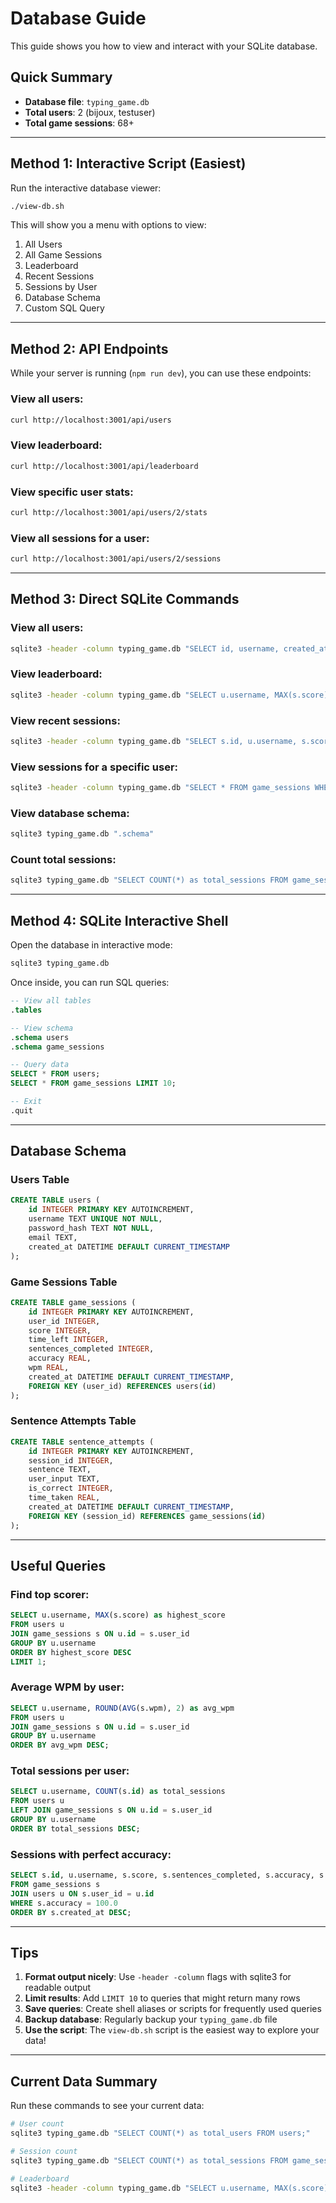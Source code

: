 # Database Guide

This guide shows you how to view and interact with your SQLite database.

## Quick Summary

- **Database file**: `typing_game.db`
- **Total users**: 2 (bijoux, testuser)
- **Total game sessions**: 68+

---

## Method 1: Interactive Script (Easiest)

Run the interactive database viewer:

```bash
./view-db.sh
```

This will show you a menu with options to view:
1. All Users
2. All Game Sessions
3. Leaderboard
4. Recent Sessions
5. Sessions by User
6. Database Schema
7. Custom SQL Query

---

## Method 2: API Endpoints

While your server is running (`npm run dev`), you can use these endpoints:

### View all users:
```bash
curl http://localhost:3001/api/users
```

### View leaderboard:
```bash
curl http://localhost:3001/api/leaderboard
```

### View specific user stats:
```bash
curl http://localhost:3001/api/users/2/stats
```

### View all sessions for a user:
```bash
curl http://localhost:3001/api/users/2/sessions
```

---

## Method 3: Direct SQLite Commands

### View all users:
```bash
sqlite3 -header -column typing_game.db "SELECT id, username, created_at FROM users;"
```

### View leaderboard:
```bash
sqlite3 -header -column typing_game.db "SELECT u.username, MAX(s.score) as best_score, ROUND(AVG(s.wpm), 2) as avg_wpm, COUNT(s.id) as sessions_played FROM users u LEFT JOIN game_sessions s ON u.id = s.user_id GROUP BY u.id ORDER BY best_score DESC;"
```

### View recent sessions:
```bash
sqlite3 -header -column typing_game.db "SELECT s.id, u.username, s.score, s.sentences_completed, s.wpm, s.created_at FROM game_sessions s LEFT JOIN users u ON s.user_id = u.id ORDER BY s.created_at DESC LIMIT 10;"
```

### View sessions for a specific user:
```bash
sqlite3 -header -column typing_game.db "SELECT * FROM game_sessions WHERE user_id = 2 ORDER BY created_at DESC LIMIT 10;"
```

### View database schema:
```bash
sqlite3 typing_game.db ".schema"
```

### Count total sessions:
```bash
sqlite3 typing_game.db "SELECT COUNT(*) as total_sessions FROM game_sessions;"
```

---

## Method 4: SQLite Interactive Shell

Open the database in interactive mode:

```bash
sqlite3 typing_game.db
```

Once inside, you can run SQL queries:
```sql
-- View all tables
.tables

-- View schema
.schema users
.schema game_sessions

-- Query data
SELECT * FROM users;
SELECT * FROM game_sessions LIMIT 10;

-- Exit
.quit
```

---

## Database Schema

### Users Table
```sql
CREATE TABLE users (
    id INTEGER PRIMARY KEY AUTOINCREMENT,
    username TEXT UNIQUE NOT NULL,
    password_hash TEXT NOT NULL,
    email TEXT,
    created_at DATETIME DEFAULT CURRENT_TIMESTAMP
);
```

### Game Sessions Table
```sql
CREATE TABLE game_sessions (
    id INTEGER PRIMARY KEY AUTOINCREMENT,
    user_id INTEGER,
    score INTEGER,
    time_left INTEGER,
    sentences_completed INTEGER,
    accuracy REAL,
    wpm REAL,
    created_at DATETIME DEFAULT CURRENT_TIMESTAMP,
    FOREIGN KEY (user_id) REFERENCES users(id)
);
```

### Sentence Attempts Table
```sql
CREATE TABLE sentence_attempts (
    id INTEGER PRIMARY KEY AUTOINCREMENT,
    session_id INTEGER,
    sentence TEXT,
    user_input TEXT,
    is_correct INTEGER,
    time_taken REAL,
    created_at DATETIME DEFAULT CURRENT_TIMESTAMP,
    FOREIGN KEY (session_id) REFERENCES game_sessions(id)
);
```

---

## Useful Queries

### Find top scorer:
```sql
SELECT u.username, MAX(s.score) as highest_score 
FROM users u 
JOIN game_sessions s ON u.id = s.user_id 
GROUP BY u.username 
ORDER BY highest_score DESC 
LIMIT 1;
```

### Average WPM by user:
```sql
SELECT u.username, ROUND(AVG(s.wpm), 2) as avg_wpm 
FROM users u 
JOIN game_sessions s ON u.id = s.user_id 
GROUP BY u.username 
ORDER BY avg_wpm DESC;
```

### Total sessions per user:
```sql
SELECT u.username, COUNT(s.id) as total_sessions 
FROM users u 
LEFT JOIN game_sessions s ON u.id = s.user_id 
GROUP BY u.username 
ORDER BY total_sessions DESC;
```

### Sessions with perfect accuracy:
```sql
SELECT s.id, u.username, s.score, s.sentences_completed, s.accuracy, s.created_at 
FROM game_sessions s 
JOIN users u ON s.user_id = u.id 
WHERE s.accuracy = 100.0 
ORDER BY s.created_at DESC;
```

---

## Tips

1. **Format output nicely**: Use `-header -column` flags with sqlite3 for readable output
2. **Limit results**: Add `LIMIT 10` to queries that might return many rows
3. **Save queries**: Create shell aliases or scripts for frequently used queries
4. **Backup database**: Regularly backup your `typing_game.db` file
5. **Use the script**: The `view-db.sh` script is the easiest way to explore your data!

---

## Current Data Summary

Run these commands to see your current data:

```bash
# User count
sqlite3 typing_game.db "SELECT COUNT(*) as total_users FROM users;"

# Session count
sqlite3 typing_game.db "SELECT COUNT(*) as total_sessions FROM game_sessions;"

# Leaderboard
sqlite3 -header -column typing_game.db "SELECT u.username, MAX(s.score) as best_score, ROUND(AVG(s.wpm), 2) as avg_wpm, COUNT(s.id) as sessions FROM users u LEFT JOIN game_sessions s ON u.id = s.user_id GROUP BY u.id ORDER BY best_score DESC;"
```

